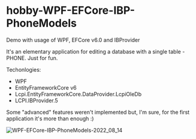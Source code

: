 # hobby-WPF-EFCore-IBP-PhoneModels
Demo with usage of WPF, EFCore v6.0 and IBProvider

It's an elementary application for editing a database with a single table - PHONE. Just for fun.

Techonlogies:
 - WPF
 - EntityFrameworkCore v6
 - Lcpi.EntityFrameworkCore.DataProvider.LcpiOleDb
 - LCPI.IBProvider.5

Some "advanced" features weren't implemented but, I'm sure, for the first application it's more than enough :)

![WPF-EFCore-IBP-PhoneModels-2022_08_14](https://user-images.githubusercontent.com/4594554/184547939-ce6b81a1-d9f1-4f24-9012-afcc4901c0ca.gif)
